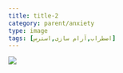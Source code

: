 ```yaml
---
title: title-2
category: parent/anxiety
type: image
tags: [اضطراب,آرام سازی,استرس]
---
```


![](../../static/images/anxiety.webp)